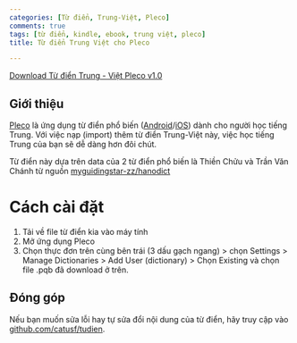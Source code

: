 ```yaml
---
categories: [Từ điển, Trung-Việt, Pleco]
comments: true
tags: [từ điển, kindle, ebook, trung việt, pleco]
title: Từ điển Trung Việt cho Pleco

---
```


[Download Từ điển Trung - Việt Pleco v1.0](https://github.com/catusf/tudien/releases/download/v2.5/Tu-dien-ThienChuu+TranVanChanh_v1.0.pqb)


## Giới thiệu

[Pleco](https://www.pleco.com) là ứng dụng từ điển phổ biến ([Android](https://play.google.com/store/apps/details?id=com.pleco.chinesesystem)/[iOS](https://itunes.apple.com/us/app/pleco-chinese-dictionary/id341922306?mt=8&uo=4&at=11l4Wi)) dành cho người học tiếng Trung. Với việc nạp (import) thêm từ điển Trung-Việt này, việc học tiếng Trung của bạn sẽ dễ dàng hơn đôi chút.

Từ điển này dựa trên data của 2 từ điển phổ biến là Thiền Chửu và Trần Văn Chánh từ nguồn [myguidingstar-zz/hanodict](https://github.com/myguidingstar-zz/hanodict)

# Cách cài đặt

1. Tải về file từ điển kia vào máy tính
2. Mở ứng dụng Pleco
3. Chọn thực đơn trên cùng bên trái (3 dấu gạch ngang) > chọn Settings > Manage Dictionaries > Add User (dictionary) > Chọn Existing và chọn file .pqb đã download ở trên.

## Đóng góp

Nếu bạn muốn sửa lỗi hay tự sửa đổi nội dung của từ điển, hãy truy cập vào [github.com/catusf/tudien](https://github.com/catusf/tudien).
